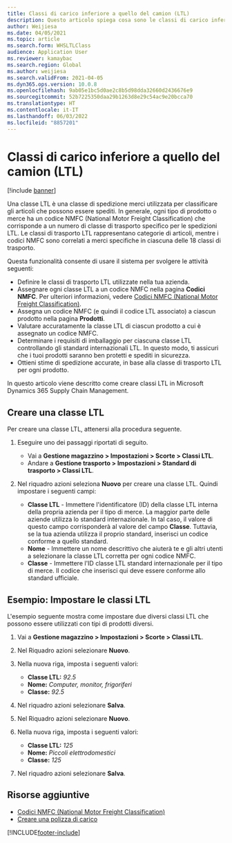 ```yaml
---
title: Classi di carico inferiore a quello del camion (LTL)
description: Questo articolo spiega cosa sono le classi di carico inferiori a quello del camion (LTL) e descrive come configurarle in Microsoft Dynamics 365 Supply Chain Management.
author: Weijiesa
ms.date: 04/05/2021
ms.topic: article
ms.search.form: WHSLTLClass
audience: Application User
ms.reviewer: kamaybac
ms.search.region: Global
ms.author: weijiesa
ms.search.validFrom: 2021-04-05
ms.dyn365.ops.version: 10.0.8
ms.openlocfilehash: 9ab05e1bc5d0ae2c8b5d98dda32660d2436676e9
ms.sourcegitcommit: 52b7225350daa29b1263d8e29c54ac9e20bcca70
ms.translationtype: HT
ms.contentlocale: it-IT
ms.lasthandoff: 06/03/2022
ms.locfileid: "8857201"
---
```

# <a name="less-than-truckload-ltl-classes"></a>Classi di carico inferiore a quello del camion (LTL)

[!include [banner](../includes/banner.md)]

Una classe LTL è una classe di spedizione merci utilizzata per classificare gli articoli che possono essere spediti. In generale, ogni tipo di prodotto o merce ha un codice NMFC (National Motor Freight Classification) che corrisponde a un numero di classe di trasporto specifico per le spedizioni LTL. Le classi di trasporto LTL rappresentano categorie di articoli, mentre i codici NMFC sono correlati a merci specifiche in ciascuna delle 18 classi di trasporto.

Questa funzionalità consente di usare il sistema per svolgere le attività seguenti:

- Definire le classi di trasporto LTL utilizzate nella tua azienda.
- Assegnare ogni classe LTL a un codice NMFC nella pagina **Codici NMFC**. Per ulteriori informazioni, vedere [Codici NMFC (National Motor Freight Classification)](nmfc-codes.md).
- Assegna un codice NMFC (e quindi il codice LTL associato) a ciascun prodotto nella pagina **Prodotti**.
- Valutare accuratamente la classe LTL di ciascun prodotto a cui è assegnato un codice NMFC.
- Determinare i requisiti di imballaggio per ciascuna classe LTL controllando gli standard internazionali LTL. In questo modo, ti assicuri che i tuoi prodotti saranno ben protetti e spediti in sicurezza.
- Ottieni stime di spedizione accurate, in base alla classe di trasporto LTL per ogni prodotto.

In questo articolo viene descritto come creare classi LTL in Microsoft Dynamics 365 Supply Chain Management.

## <a name="create-an-ltl-class"></a>Creare una classe LTL

Per creare una classe LTL, attenersi alla procedura seguente.

1. Eseguire uno dei passaggi riportati di seguito.

    - Vai a **Gestione magazzino \> Impostazioni \> Scorte \> Classi LTL**.
    - Andare a **Gestione trasporto \> Impostazioni \> Standard di trasporto \> Classi LTL**.

2. Nel riquadro azioni seleziona **Nuovo** per creare una classe LTL. Quindi impostare i seguenti campi:

    - **Classe LTL** - Immettere l'identificatore (ID) della classe LTL interna della propria azienda per il tipo di merce. La maggior parte delle aziende utilizza lo standard internazionale. In tal caso, il valore di questo campo corrisponderà al valore del campo **Classe**. Tuttavia, se la tua azienda utilizza il proprio standard, inserisci un codice conforme a quello standard.
    - **Nome** - Immettere un nome descrittivo che aiuterà te e gli altri utenti a selezionare la classe LTL corretta per ogni codice NMFC.
    - **Classe** - Immettere l'ID classe LTL standard internazionale per il tipo di merce. Il codice che inserisci qui deve essere conforme allo standard ufficiale.

## <a name="example-set-up-ltl-classes"></a>Esempio: Impostare le classi LTL

L'esempio seguente mostra come impostare due diversi classi LTL che possono essere utilizzati con tipi di prodotti diversi.

1. Vai a **Gestione magazzino \> Impostazioni \> Scorte \> Classi LTL**.
1. Nel Riquadro azioni selezionare **Nuovo**.
1. Nella nuova riga, imposta i seguenti valori:

    - **Classe LTL:** *92.5*
    - **Nome:** *Computer, monitor, frigoriferi*
    - **Classe:** *92.5*

1. Nel riquadro azioni selezionare **Salva**.
1. Nel Riquadro azioni selezionare **Nuovo**.
1. Nella nuova riga, imposta i seguenti valori:

    - **Classe LTL:** *125*
    - **Nome:** *Piccoli elettrodomestici*
    - **Classe:** *125*

1. Nel riquadro azioni selezionare **Salva**.

## <a name="additional-resources"></a>Risorse aggiuntive

- [Codici NMFC (National Motor Freight Classification)](nmfc-codes.md)
- [Creare una polizza di carico](create-bill-of-lading.md)

[!INCLUDE[footer-include](../../includes/footer-banner.md)]
